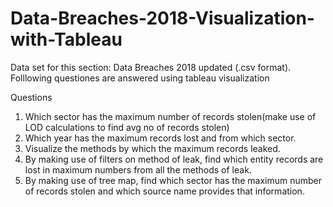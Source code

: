 # Data-Breaches-2018-Visualization-with-Tableau
Data set for this section: Data Breaches 2018 updated (.csv format).
Folllowing questiones are answered using tableau visualization

Questions
1. Which sector has the maximum number of records stolen(make use of LOD calculations to
find avg no of records stolen)
2. Which year has the maximum records lost and from which sector.
3. Visualize the methods by which the maximum records leaked.
4. By making use of filters on method of leak, find which entity records are lost in maximum
numbers from all the methods of leak.
5. By making use of tree map, find which sector has the maximum number of records stolen
and which source name provides that information.
